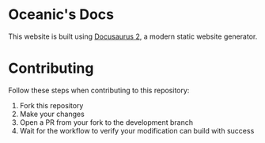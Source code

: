 # Oceanic's Docs
This website is built using [Docusaurus 2](https://docusaurus.io/), a modern static website generator.  

# Contributing
Follow these steps when contributing to this repository:  
1. Fork this repository  
2. Make your changes  
3. Open a PR from your fork to the development branch  
4. Wait for the workflow to verify your modification can build with success  
